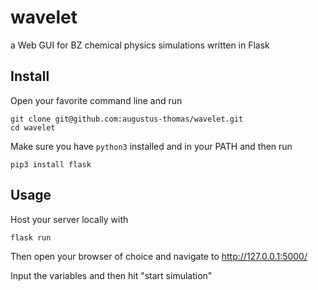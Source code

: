 # **wavelet**
a Web GUI for BZ chemical physics simulations written in Flask

## Install
Open your favorite command line and run
```
git clone git@github.com:augustus-thomas/wavelet.git
cd wavelet
```
Make sure you have `python3` installed and in your PATH and then run
```
pip3 install flask
```

## Usage
Host your server locally with
```
flask run
```
Then open your browser of choice and navigate to http://127.0.0.1:5000/

Input the variables and then hit "start simulation"
